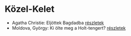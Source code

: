 # Közel-Kelet

- Agatha Christie: Eljöttek Bagdadba [részletek](_details/%7Bopf.creator%7D.md#id_65)
- Moldova, György: Ki ölte meg a Holt-tengert? [részletek](_details/%7Bopf.creator%7D.md#id_1373)
